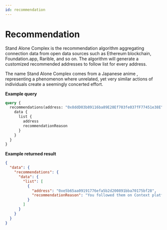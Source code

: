 ```yaml
---
id: recommendation
---
```


# Recommendation

Stand Alone Complex is the recommendation algorithm aggregating connection data from open data sources such as Ethereum blockchain, Foundation.app, Rarible, and so on. The algorithm will generate a customized recommended addresses to follow list for every address.

The name Stand Alone Complex comes from a Japanese anime , representing a phenomenon where unrelated, yet very similar actions of individuals create a seemingly concerted effort.

**Example query**

```graphql
query {
  recommendations(address: "0x8ddD03b89116ba89E28Ef703fe037fF77451e38E") {
    data {
      list {
        address
        recommendationReason
      }
    }
  }
}
```

**Example returned result**

```json
{
  "data": {
    "recommendations": {
      "data": {
        "list": [
          {
            "address": "0xe5b65aa09191776efa5b2d200891bba70175bf28",
            "recommendationReason": "You followed them on Context platform"
          }
        ]
      }
    }
  }
}
```
